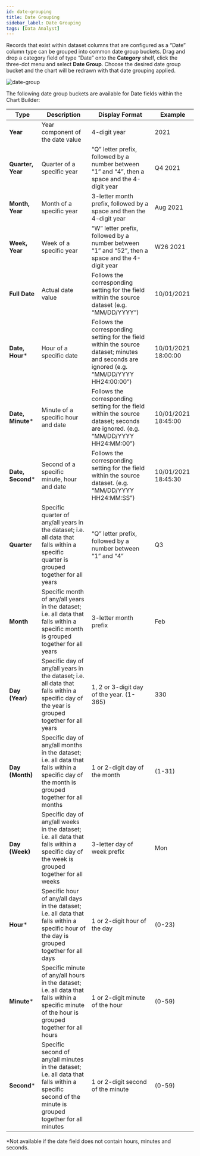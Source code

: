 ```yaml
---
id: date-grouping
title: Date Grouping
sidebar_label: Date Grouping
tags: [Data Analyst]
---
```


<div style={{textAlign: "justify"}}>

Records that exist within dataset columns that are configured as a “Date” column type can be grouped into common date group buckets. Drag and drop a category field of type “Date” onto the **Category** shelf, click the three-dot menu and select **Date Group**. Choose the desired date group bucket and the chart will be redrawn with that date grouping applied.

![date-group](https://s3.amazonaws.com/cdn.qrvey.com/documentation_assets/ui-docs/chart-builder/date-group/date-group.png#thumbnail-40)


The following date group buckets are available for Date fields within the Chart Builder:

| **Type** | **Description** | **Display Format** | **Example** |
| --- | --- | --- | --- |
|**Year**|Year component of the date value|4-digit year|2021|
|**Quarter, Year**|Quarter of a specific year|“Q” letter prefix, followed by a number between “1” and “4”, then a space and the 4-digit year|Q4 2021|
|**Month, Year**|Month of a specific year|3-letter month prefix, followed by a space and then the 4-digit year|Aug 2021|
|**Week, Year**|Week of a specific year|“W” letter prefix, followed by a number between “1” and “52”, then a space and the 4-digit year|W26 2021|
|**Full Date**|Actual date value|Follows the corresponding setting for the field within the source dataset (e.g. “MM/DD/YYYY”)|10/01/2021|
|**Date, Hour***|Hour of a specific date|Follows the corresponding setting for the field within the source dataset; minutes and seconds are ignored (e.g. “MM/DD/YYYY HH24:00:00”)|10/01/2021 18:00:00|
|**Date, Minute***|Minute of a specific hour and date|Follows the corresponding setting for the field within the source dataset; seconds are ignored. (e.g. “MM/DD/YYYY HH24:MM:00”)|10/01/2021 18:45:00|
|**Date, Second***|Second of a specific minute, hour and date|Follows the corresponding setting for the field within the source dataset. (e.g. “MM/DD/YYYY HH24:MM:SS”)|10/01/2021 18:45:30|
|**Quarter**|Specific quarter of any/all years in the dataset; i.e. all data that falls within a specific quarter is grouped together for all years|“Q” letter prefix, followed by a number between “1” and “4”|Q3|
|**Month**|Specific month of any/all years in the dataset; i.e. all data that falls within a specific month is grouped together for all years|3-letter month prefix|Feb|
|**Day (Year)**|Specific day of any/all years in the dataset; i.e. all data that falls within a specific day of the year is grouped together for all years|1, 2 or 3-digit day of the year. (1-365)|330|
|**Day (Month)**|Specific day of any/all months in the dataset; i.e. all data that falls within a specific day of the month is grouped together for all months|1 or 2-digit day of the month|(1-31)|15|
|**Day (Week)**|Specific day of any/all weeks in the dataset; i.e. all data that falls within a specific day of the week is grouped together for all weeks|3-letter day of week prefix|Mon|
|**Hour***|Specific hour of any/all days in the dataset; i.e. all data that falls within a specific hour of the day is grouped together for all days|1 or 2-digit hour of the day|(0-23)|12|
|**Minute***|Specific minute of any/all hours in the dataset; i.e. all data that falls within a specific minute of the hour is grouped together for all hours|1 or 2-digit minute of the hour|(0-59)|45|
|**Second***|Specific second of any/all minutes in the dataset; i.e. all data that falls within a specific second of the minute is grouped together for all minutes|1 or 2-digit second of the minute| (0-59)|25|


*Not available if the date field does not contain hours, minutes and seconds.



</div>